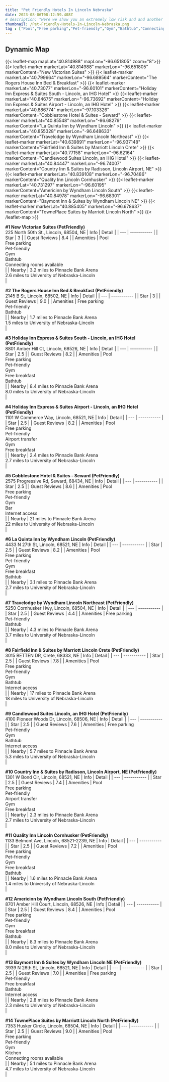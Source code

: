 ```yaml
---
title: "Pet Friendly Hotels In Lincoln Nebraska"
date: 2023-08-06T08:12:59.408Z
# description: "Here we show you an extremely low risk and and another medium risk approach to earn passive income "
thumbnail: /Pet-Friendly-Hotels-In-Lincoln-Nebraska.png
tag : ["Pool","Free parking","Pet-friendly","Gym","Bathtub","Connecting rooms available","Free breakfast","Airport transfer","Bar","Internet access","Kitchen"]
---
```


## Dynamic Map
{{< leaflet-map  mapLat="40.814988" mapLon="-96.651805" zoom="8">}}
    {{< leaflet-marker markerLat="40.814988" markerLon="-96.651805" markerContent="New Victorian Suites" >}}
    {{< leaflet-marker markerLat="40.799664" markerLon="-96.689564" markerContent="The Rogers House Inn Bed & Breakfast" >}}
    {{< leaflet-marker markerLat="40.73077" markerLon="-96.60101" markerContent="Holiday Inn Express & Suites South - Lincoln, an IHG Hotel" >}}
    {{< leaflet-marker markerLat="40.84675" markerLon="-96.73692" markerContent="Holiday Inn Express & Suites Airport - Lincoln, an IHG Hotel" >}}
    {{< leaflet-marker markerLat="40.886774" markerLon="-97.103326" markerContent="Cobblestone Hotel & Suites - Seward" >}}
    {{< leaflet-marker markerLat="40.85548" markerLon="-96.68279" markerContent="La Quinta Inn by Wyndham Lincoln" >}}
    {{< leaflet-marker markerLat="40.855328" markerLon="-96.648633" markerContent="Travelodge by Wyndham Lincoln Northeast" >}}
    {{< leaflet-marker markerLat="40.639891" markerLon="-96.937148" markerContent="Fairfield Inn & Suites by Marriott Lincoln Crete" >}}
    {{< leaflet-marker markerLat="40.77158" markerLon="-96.62164" markerContent="Candlewood Suites Lincoln, an IHG Hotel" >}}
    {{< leaflet-marker markerLat="40.84447" markerLon="-96.74007" markerContent="Country Inn & Suites by Radisson, Lincoln Airport, NE" >}}
    {{< leaflet-marker markerLat="40.839108" markerLon="-96.70486" markerContent="Quality Inn Lincoln Cornhusker" >}}
    {{< leaflet-marker markerLat="40.731297" markerLon="-96.60195" markerContent="Americinn by Wyndham Lincoln South" >}}
    {{< leaflet-marker markerLat="40.84978" markerLon="-96.68301" markerContent="Baymont Inn & Suites by Wyndham Lincoln NE" >}}
    {{< leaflet-marker markerLat="40.885405" markerLon="-96.678637" markerContent="TownePlace Suites by Marriott Lincoln North" >}}
{{< /leaflet-map >}}


**#1 New Victorian Suites (PetFriendly)**<br>225 North 50th St., Lincoln, 68504, NE
| Info | Detail |
| --- | ----------- |
| Star | 3 |
| Guest Reviews | 8.4 |
| Amenities | Pool<br>Free parking<br>Pet-friendly<br>Gym<br>Bathtub<br>Connecting rooms available<br> |
| Nearby | 3.2 miles to Pinnacle Bank Arena<br>2.6 miles to University of Nebraska-Lincoln<br> |

**#2 The Rogers House Inn Bed & Breakfast (PetFriendly)**<br>2145 B St, Lincoln, 68502, NE
| Info | Detail |
| --- | ----------- |
| Star | 3 |
| Guest Reviews | 9.0 |
| Amenities | Free parking<br>Pet-friendly<br>Bathtub<br> |
| Nearby | 1.7 miles to Pinnacle Bank Arena<br>1.5 miles to University of Nebraska-Lincoln<br> |

**#3 Holiday Inn Express & Suites South - Lincoln, an IHG Hotel (PetFriendly)**<br>8801 Amber Hill Ct, Lincoln, 68526, NE
| Info | Detail |
| --- | ----------- |
| Star | 2.5 |
| Guest Reviews | 8.2 |
| Amenities | Pool<br>Free parking<br>Pet-friendly<br>Gym<br>Free breakfast<br>Bathtub<br> |
| Nearby | 8.4 miles to Pinnacle Bank Arena<br>8.0 miles to University of Nebraska-Lincoln<br> |

**#4 Holiday Inn Express & Suites Airport - Lincoln, an IHG Hotel (PetFriendly)**<br>1101 W Commerce Way, Lincoln, 68521, NE
| Info | Detail |
| --- | ----------- |
| Star | 2.5 |
| Guest Reviews | 8.2 |
| Amenities | Pool<br>Free parking<br>Pet-friendly<br>Airport transfer<br>Gym<br>Free breakfast<br> |
| Nearby | 2.4 miles to Pinnacle Bank Arena<br>2.7 miles to University of Nebraska-Lincoln<br> |

**#5 Cobblestone Hotel & Suites - Seward (PetFriendly)**<br>2575 Progressive Rd, Seward, 68434, NE
| Info | Detail |
| --- | ----------- |
| Star | 2.5 |
| Guest Reviews | 8.6 |
| Amenities | Pool<br>Free parking<br>Pet-friendly<br>Gym<br>Bar<br>Internet access<br> |
| Nearby | 21 miles to Pinnacle Bank Arena<br>22 miles to University of Nebraska-Lincoln<br> |

**#6 La Quinta Inn by Wyndham Lincoln (PetFriendly)**<br>4433 N 27th St, Lincoln, 68521, NE
| Info | Detail |
| --- | ----------- |
| Star | 2.5 |
| Guest Reviews | 8.2 |
| Amenities | Pool<br>Free parking<br>Pet-friendly<br>Gym<br>Free breakfast<br>Bathtub<br> |
| Nearby | 3.1 miles to Pinnacle Bank Arena<br>2.7 miles to University of Nebraska-Lincoln<br> |

**#7 Travelodge by Wyndham Lincoln Northeast (PetFriendly)**<br>5250 Cornhusker Hwy, Lincoln, 68504, NE
| Info | Detail |
| --- | ----------- |
| Star | 2.5 |
| Guest Reviews | 4.4 |
| Amenities | Free parking<br>Pet-friendly<br>Bathtub<br> |
| Nearby | 4.3 miles to Pinnacle Bank Arena<br>3.7 miles to University of Nebraska-Lincoln<br> |

**#8 Fairfield Inn & Suites by Marriott Lincoln Crete (PetFriendly)**<br>3015 BETTEN DR, Crete, 68333, NE
| Info | Detail |
| --- | ----------- |
| Star | 2.5 |
| Guest Reviews | 7.8 |
| Amenities | Pool<br>Free parking<br>Pet-friendly<br>Gym<br>Bathtub<br>Internet access<br> |
| Nearby | 17 miles to Pinnacle Bank Arena<br>18 miles to University of Nebraska-Lincoln<br> |

**#9 Candlewood Suites Lincoln, an IHG Hotel (PetFriendly)**<br>4100 Pioneer Woods Dr, Lincoln, 68506, NE
| Info | Detail |
| --- | ----------- |
| Star | 2.5 |
| Guest Reviews | 7.6 |
| Amenities | Free parking<br>Pet-friendly<br>Gym<br>Bathtub<br>Internet access<br> |
| Nearby | 5.7 miles to Pinnacle Bank Arena<br>5.3 miles to University of Nebraska-Lincoln<br> |

**#10 Country Inn & Suites by Radisson, Lincoln Airport, NE (PetFriendly)**<br>1301 W Bond Cir, Lincoln, 68521, NE
| Info | Detail |
| --- | ----------- |
| Star | 2.5 |
| Guest Reviews | 7.4 |
| Amenities | Pool<br>Free parking<br>Pet-friendly<br>Airport transfer<br>Gym<br>Free breakfast<br> |
| Nearby | 2.3 miles to Pinnacle Bank Arena<br>2.7 miles to University of Nebraska-Lincoln<br> |

**#11 Quality Inn Lincoln Cornhusker (PetFriendly)**<br>1133 Belmont Ave, Lincoln, 68521-2239, NE
| Info | Detail |
| --- | ----------- |
| Star | 2.5 |
| Guest Reviews | 7.2 |
| Amenities | Pool<br>Free parking<br>Pet-friendly<br>Gym<br>Free breakfast<br>Bathtub<br> |
| Nearby | 1.6 miles to Pinnacle Bank Arena<br>1.4 miles to University of Nebraska-Lincoln<br> |

**#12 Americinn by Wyndham Lincoln South (PetFriendly)**<br>8701 Amber Hill Court, Lincoln, 68526, NE
| Info | Detail |
| --- | ----------- |
| Star | 2.5 |
| Guest Reviews | 8.4 |
| Amenities | Pool<br>Free parking<br>Pet-friendly<br>Gym<br>Free breakfast<br>Bathtub<br> |
| Nearby | 8.3 miles to Pinnacle Bank Arena<br>8.0 miles to University of Nebraska-Lincoln<br> |

**#13 Baymont Inn & Suites by Wyndham Lincoln NE (PetFriendly)**<br>3939 N 26th St, Lincoln, 68521, NE
| Info | Detail |
| --- | ----------- |
| Star | 2.5 |
| Guest Reviews | 7.0 |
| Amenities | Free parking<br>Pet-friendly<br>Free breakfast<br>Bathtub<br>Internet access<br> |
| Nearby | 2.8 miles to Pinnacle Bank Arena<br>2.3 miles to University of Nebraska-Lincoln<br> |

**#14 TownePlace Suites by Marriott Lincoln North (PetFriendly)**<br>7353 Husker Circle, Lincoln, 68504, NE
| Info | Detail |
| --- | ----------- |
| Star | 2.5 |
| Guest Reviews | 9.0 |
| Amenities | Pool<br>Free parking<br>Pet-friendly<br>Gym<br>Kitchen<br>Connecting rooms available<br> |
| Nearby | 5.1 miles to Pinnacle Bank Arena<br>4.7 miles to University of Nebraska-Lincoln<br> |

